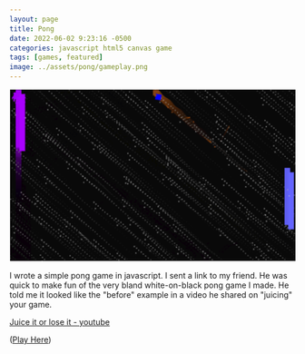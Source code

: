 ```yaml
---
layout: page
title: Pong
date: 2022-06-02 9:23:16 -0500
categories: javascript html5 canvas game
tags: [games, featured]
image: ../assets/pong/gameplay.png
---
```


[![Image of pong gameplay. Click to navigate to game.](../assets/pong/gameplay.png)](https://cwynn.com/pong)

I wrote a simple pong game in javascript. I sent a link to my friend. He was quick to make fun of the very bland white-on-black pong game I made. He told me it looked like the "before" example in a video he shared on "juicing" your game.

<!--more-->

[Juice it or lose it - youtube](https://www.youtube.com/watch?v=Fy0aCDmgnxg)

([Play Here](https://cwynn.com/pong))
